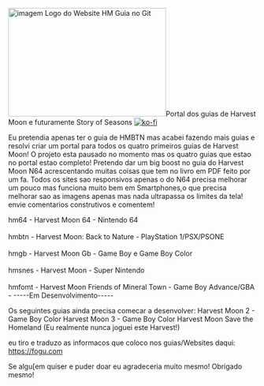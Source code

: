 <img src="https://i.ibb.co/z6TshqZ/logo-harvest-moon.gif" alt="imagem Logo do Website HM Guia no Git" width="320" height="220" />Portal dos guias de Harvest Moon e futuramente Story of Seasons
[![ko-fi](https://ko-fi.com/img/githubbutton_sm.svg)](https://ko-fi.com/R6R2X8VD2)

Eu pretendia apenas ter o guia de HMBTN mas acabei fazendo mais guias e resolvi criar um portal para todos os quatro primeiros guias de Harvest Moon! O projeto esta pausado no momento mas os quatro guias que estao no portal estao completo! Pretendo dar um big boost no guia do Harvest Moon N64 acrescentando muitas coisas que tem no livro em PDF feito por um fa. Todos os sites sao responsivos apenas o do N64 precisa melhorar um pouco mas funciona muito bem em Smartphones,o que precisa melhorar sao as imagens apenas mas nada ultrapassa os limites da tela! envie comentarios construtivos e comentem!

hm64 - Harvest Moon 64 - Nintendo 64
<br />
<br />
hmbtn - Harvest Moon: Back to Nature - PlayStation 1/PSX/PSONE
<br />
<br />
hmgb - Harvest Moon Gb - Game Boy e Game Boy Color
<br />
<br />
hmsnes - Harvest Moon - Super Nintendo
<br />
<br />
hmfomt - Harvest Moon Friends of Mineral Town - Game Boy Advance/GBA - -----Em Desenvolvimento-----

Os seguintes guias ainda precisa comecar a desenvolver:
Harvest Moon 2 - Game Boy Color
Harvest Moon 3 - Game Boy Color
Harvest Moon Save the Homeland (Eu realmente nunca joguei este Harvest!)

eu tiro e traduzo as informacos que coloco nos guias/Websites
daqui: https://fogu.com

Se algu[em quiser e puder doar eu agradeceria muito mesmo! Obrigado mesmo!
